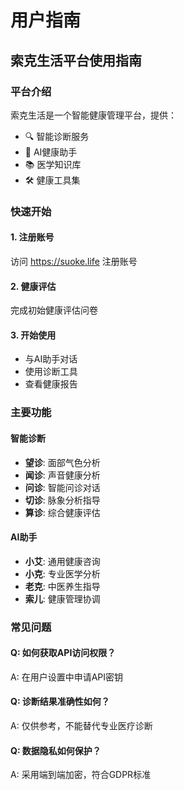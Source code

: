 # 用户指南

## 索克生活平台使用指南

### 平台介绍
索克生活是一个智能健康管理平台，提供：
- 🔍 智能诊断服务
- 🤖 AI健康助手
- 📚 医学知识库
- 🛠️ 健康工具集

### 快速开始

#### 1. 注册账号
访问 https://suoke.life 注册账号

#### 2. 健康评估
完成初始健康评估问卷

#### 3. 开始使用
- 与AI助手对话
- 使用诊断工具
- 查看健康报告

### 主要功能

#### 智能诊断
- **望诊**: 面部气色分析
- **闻诊**: 声音健康分析  
- **问诊**: 智能问诊对话
- **切诊**: 脉象分析指导
- **算诊**: 综合健康评估

#### AI助手
- **小艾**: 通用健康咨询
- **小克**: 专业医学分析
- **老克**: 中医养生指导
- **索儿**: 健康管理协调

### 常见问题

#### Q: 如何获取API访问权限？
A: 在用户设置中申请API密钥

#### Q: 诊断结果准确性如何？
A: 仅供参考，不能替代专业医疗诊断

#### Q: 数据隐私如何保护？
A: 采用端到端加密，符合GDPR标准
